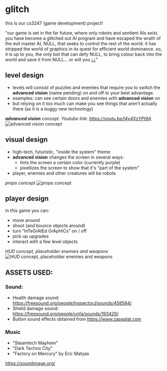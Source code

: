 # glitch
this is our cs3247 (game development) project!

"our game is set in the far future, where only robots and sentient AIs exist. 
you have become a glitched out AI program and have escaped the wrath of the evil master AI, NULL, that seeks to control the rest of the world. 
it has stripped the world of graphics in its quest for efficient world dominance. so, it is up to you, the only bot that can defy NULL, to bring colour back into the world and save it from NULL...
or will you ¿¿"

## level design
- levels will consist of puzzles and enemies that require you to switch the **advanced vision** (name pending) on and off to your best advantage.
- examples: can see certain doors and enemies with **advanced vision** on
- but relying on it too much can make you see things that aren’t actually there (as it is a buggy new technology)

***advanced vision** concept. Youtube link: https://youtu.be/l4v4XzYPt9A*
![**advanced vision** concept](docs/visionTest.JPG)

## visual design
- high-tech, futuristic, "inside the system" theme
- **advanced vision** changes the screen in several ways:
  - tints the screen a certain color (currently purple)
  - pixellizes the screen to show that it's "part of the system"
- player, enemies and other creatures will be robots

*props concept*
![props concept](docs/props.png)

## player design
in this game you can:
- move around
- shoot (and bounce objects around)
- turn “InTeGrAtEd GrApHiCs” on / off
- pick up upgrades
- interact with a few level objects

*HUD concept, placeholder enemies and weapons*
![HUD concept, placeholder enemies and weapons](docs/hudConcept.png)

## ASSETS USED:
### Sound:
* Health damage sound: https://freesound.org/people/InspectorJ/sounds/458584/
* Shield damage sound: https://freesound.org/people/unfa/sounds/193429/
* Button sound effects obtained from https://www.zapsplat.com
### Music

* "Steamtech Mayhem"
* "Dark Techno City"
* "Factory on Mercury"
by Eric Matyas

https://soundimage.org/